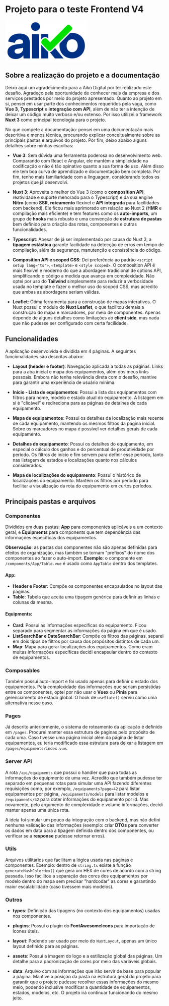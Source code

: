 # Projeto para o teste Frontend V4

![Aiko](img/aiko.png)

## Sobre a realização do projeto e a documentação

Deixo aqui um agradecimento para a Aiko Digital por ter realizado este desafio. Agradeço pela oportunidade de conhecer mais da empresa e dos serviços prestados por meio do projeto apresentado. Quanto ao projeto em si, pensei em usar parte dos conhecimentos requeridos pela vaga, como **Vue 3**, **Typescript** e **integração com API**, além de não ter a intenção de deixar um código muito verboso e/ou extenso. Por isso utilizei o framework **Nuxt 3** como principal tecnologia para o projeto.

No que compete a documentação: pensei em uma documentação mais descritiva e menos técnica, procurando explicar conceitualmente sobre as principais pastas e arquivos do projeto. Por fim, deixo abaixo alguns detalhes sobre minhas escolhas:

* **Vue 3**: Sem dúvida uma ferramenta poderosa no desenvolvimento web. Comparando com React e Angular, ele mantém a simplicidade na codificação e não é tão opinativo quanto a sua forma de uso. Além disso ele tem boa curva de aprendizado e documentação bem completa. Por fim, tenho mais familiaridade com a linguagem, considerando todos os projetos que já desenvolvi.

* **Nuxt 3**: Aproveita o melhor do Vue 3 (como o **composition API**, reatividade e suporte mehorado para o Typescript) e da sua engine **Nitro** (como **SSR**, **roteamento** flexível e **API integrada** para facilidades com backend). Ele ficou mais aprimorado em relação ao Nuxt 2 (**HMR** e compilação mais eficiente) e tem features como os **auto-imports**, um grupo de **hooks** mais robusto e uma convenção de **estrutura de pastas** bem definido para criação das rotas, componentes e outras funcionalidades.

* **Typescript**: Apesar de já ser implementado por causa do Nuxt 3, a **tipagem estástica** garante facilidade na detecção de erros em tempo de compilação, além da segurança, manutenção e consistência do código.

* **Composition API e scoped CSS**: Dei preferência ao padrão `<script setup lang="ts">`, `<template>` e `<style scoped>`. O composition API é mais flexível e moderno do que a abordagem tradicional de cptions API, simplificando o código a medida que avança em complexidade. Não optei por uso do **Tailwind** simplesmente para reduzir a verbosidade usada no template e fazer o melhor uso do scoped CSS, mas acredito que ambas as abordagens seriam válidas.

* **Leaflet**: Ótima ferramenta para a construção de mapas interativos. O Nuxt possui o módulo do **Nuxt Leaflet**, o que facilitou demais a construção do mapa e marcadores, por meio de componentes. Apenas depende de alguns detalhes como limitações ao **client side**, mas nada que não pudesse ser configurado com certa facilidade.

## Funcionalidades

A aplicação desenvolvida é dividida em 4 páginas. A seguintes funcionalidades são descritas abaixo:

* **Layout (header e footer)**: Navegação aplicada a todas as páginas. Links para a aba inicial e mapa dos equipamentos, além dos meus links pessoais. Embora não tenha relevância direta com o desafio, mantive para garantir uma experiência de usuário mínima.

* **Início - Lista de equipamentos**: Possui a lista dos equipamentos com filtros para nome, modelo e estado atual do equipamento. A listagem em si é "clicável" e redireciona para as páginas de detalhes de cada equipamento.

* **Mapa de equipamentos**: Possui os detalhes da localização mais recente de cada equipamento, mantendo os mesmos filtros da página inicial. Sobre os marcadores no mapa é possível ver detalhes gerais de cada equipamento.

* **Detalhes do equipamento**: Possui os detalhes do equipamento, em especial o cálculo dos ganhos e do percentual de produtividade por período. Os filtros de início e fim servem para definir esse período, tanto nas listagem de estados e localizações quanto nos cálculos considerados.

* **Mapa de localizações do equipamento**: Possui o histórico de localizações do equipamento. Mantém os filtros por período para facilitar a visualização da rota do equipamento em curtos períodos.

## Principais pastas e arquivos

### Componentes

Divididos em duas pastas: **App** para componentes aplicáveis a um contexto geral, e **Equipments** para components que tem dependência das informações específicas dos equipamentos.

**Observação**: as pastas dos componentes não são apenas definidas para efeitos de organização, mas também se tornam "prefixos" do nome dos componentes ao fazer o auto-import. **Exemplo**: o componente em `/components/App/Table.vue` é usado como `AppTable` dentro dos templates.

#### App:

* **Header e Footer**: Compõe os componentes encapsulados no layout das páginas.
* **Table**: Tabela que aceita uma tipagem genérica para definir as linhas e colunas da mesma.

#### Equipments:

* **Card**: Possui as informações específicas do equipamento. Ficou separado para segmentar as informações da página em que é usado.
* **ListSearchBar e DateSearchBar**: Compõe os filtros das páginas, separei em dois tipos de filtros por causa dos propósitos distintos de cada um.
* **Map**: Mapa para gerar localizações dos equipamentos. Como eram muitas informações específicas decidi encapsular dentro do contexto de equipamentos.

### Composables

Também possui auto-import e foi usado apenas para definir o estado dos equipamentos. Pela complexidade das informações que seriam persistidas entre os componentes, optei por não usar o **Vuex** ou **Pinia** para gerenciamento de estado global. O hook de `useState()` serviu como uma alternativa nesse caso.

### Pages

Já descrito anteriormente, o sistema de roteamento da aplicação é definido em `/pages`. Procurei manter essa estrutura de páginas pelo propósito de cada uma. Caso tivesse uma página inicial além da página de listar equipamentos, eu teria modificado essa estrutura para deixar a listagem em `/pages/equipments/index.vue`.

### Server API

A rota `/api/equipments` que possui o handler que puxa todas as informações do equipmento de uma vez. Acredito que também pudesse ter separado em pequenas rotas para simular uma API fazendo diferentes requisições como, por exemplo, `/equipaments?page=42` para listar equipamentos por página, `/equipaments/models` para listar modelos e `/equipaments/42` para obter informações do equipamento por id. Mas novamente, pelo argumento de complexidade e volume informações, decidi manter apenas uma única rota.

A ideia foi simular um pouco da integração com o backend, mas não defini nenhuma validação das informações (exemplo: criar **DTOs** para converter os dados em data para a tipagem definida dentro dos componentes, ou verificar se a **response** pudesse retornar erros).

### Utils

Arquivos utilitários que facilitam a lógica usada nas páginas e componentes. Exemplo: dentro de `string.ts` existe a função `generateHashColorHex()` que gera um HEX de cores de acordo com a string passada. Isso facilitou a separação das cores dos equipamentos por modelo dentro do mapa sem precisar "hardcodar" as cores e garantindo maior escalabilidade (caso tivessem mais modelos).

### Outros

* **types**: Definição das tipagens (no contexto dos equipamentos) usadas nos componentes.

* **plugins**: Possui o plugin do **FontAwesomeIcons** para importação de ícones úteis.

* **layout**: Podendo ser usado por meio do `NuxtLayout`, apenas um único layout definido para as páginas.

* **assets**: Possui a imagem do logo e a estilização global das páginas. Um detalhe para a padronização de cores por meio das variáveis globais.

* **data**: Arquivo com as informações que irão servir de base para popular a página. Mantive a posição da pasta na estrutura geral do projeto para garantir que o projeto pudesse recolher essas informações do mesmo meio, podendo inclusive modificar a quantidade de equipamentos, estados, modelos, etc. O projeto irá continuar funcionando do mesmo jeito.
